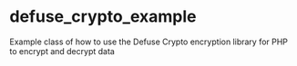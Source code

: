 # defuse_crypto_example
Example class of how to use the Defuse Crypto encryption library for PHP to encrypt and decrypt data
